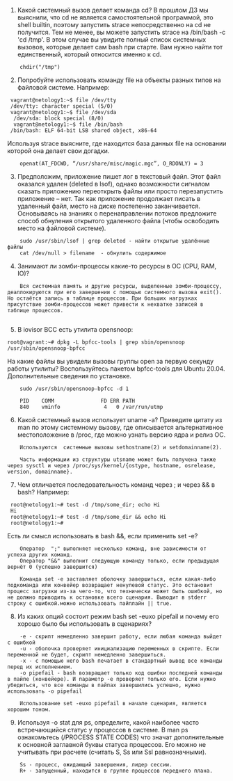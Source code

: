 1. Какой системный вызов делает команда cd? В прошлом ДЗ мы выяснили, что cd не является самостоятельной программой, это shell builtin, поэтому запустить strace непосредственно на cd не получится. Тем не менее, вы можете запустить strace на /bin/bash -c 'cd /tmp'. В этом случае вы увидите полный список системных вызовов, которые делает сам bash при старте. Вам нужно найти тот единственный, который относится именно к cd.

```
    chdir("/tmp") 
```
2. Попробуйте использовать команду file на объекты разных типов на файловой системе. Например:
```
 vagrant@netology1:~$ file /dev/tty
 /dev/tty: character special (5/0)
 vagrant@netology1:~$ file /dev/sda
  /dev/sda: block special (8/0)
  vagrant@netology1:~$ file /bin/bash
 /bin/bash: ELF 64-bit LSB shared object, x86-64
```
Используя strace выясните, где находится база данных file на основании которой она делает свои догадки.

```
    openat(AT_FDCWD, “/usr/share/misc/magic.mgc”, O_RDONLY) = 3

```

3. Предположим, приложение пишет лог в текстовый файл. Этот файл оказался удален (deleted в lsof), однако возможности сигналом сказать приложению переоткрыть файлы или просто перезапустить приложение – нет. Так как приложение продолжает писать в удаленный файл, место на диске постепенно заканчивается. Основываясь на знаниях о перенаправлении потоков предложите способ обнуления открытого удаленного файла (чтобы освободить место на файловой системе).

```
    sudo /usr/sbin/lsof | grep deleted - найти открытые удалённые файлы
    cat /dev/null > filename  - обнулить содержимое
```

4. Занимают ли зомби-процессы какие-то ресурсы в ОС (CPU, RAM, IO)?

```
    Вся системная память и другие ресурсы, выделенные зомби-процессу, деаллокируются при его завершении с помощью системного вызова exit(). Но остаётся запись в таблице процессов. При больших нагрузках присутствие зомби-процессов может привести к нехватке записей в таблице процессов.
  
```

5. В iovisor BCC есть утилита opensnoop:
 ```
 root@vagrant:~# dpkg -L bpfcc-tools | grep sbin/opensnoop
 /usr/sbin/opensnoop-bpfcc
 ```
На какие файлы вы увидели вызовы группы open за первую секунду работы утилиты? Воспользуйтесь пакетом bpfcc-tools для Ubuntu 20.04. Дополнительные сведения по установке.

```
    sudo /usr/sbin/opensnoop-bpfcc -d 1

    PID    COMM               FD ERR PATH
    840    vminfo              4   0 /var/run/utmp

```
6. Какой системный вызов использует uname -a? Приведите цитату из man по этому системному вызову, где описывается альтернативное местоположение в /proc, где можно узнать версию ядра и релиз ОС.

```
    Используются  системные вызовы sethostname(2) и setdomainname(2).

    Часть информации из структуры utsname может быть получена также через sysctl и через /proc/sys/kernel/{ostype, hostname, osrelease, version, domainname}. 
```

7. Чем отличается последовательность команд через ; и через && в bash? Например:
```
 root@netology1:~# test -d /tmp/some_dir; echo Hi
 Hi
 root@netology1:~# test -d /tmp/some_dir && echo Hi
 root@netology1:~#
```
Есть ли смысл использовать в bash &&, если применить set -e?

```
    Оператор  ";" выполняет несколько команд, вне зависимости от успеха других команд.
    Оператор "&&" выполнит следующую команду только, если предыдущая вернёт 0 (успешно завершится)

    Команда set -e заставляет оболочку завершиться, если какая-либо подкоманда или конвейер возвращает ненулевой статус. Это остановит процесс загрузки из-за чего-то, что технически может быть ошибкой, но не должно приводить к остановке всего сценария. Выводит в stderr строку с ошибкой.можно использовать пайплайн || true.

```

8. Из каких опций состоит режим bash set -euxo pipefail и почему его хорошо было бы использовать в сценариях?

```
    -e - скрипт немедленно завершит работу, если любая команда выйдет с ошибкой
    -u - оболочка проверяет инициализацию переменных в скрипте. Если переменной не будет, скрипт немедленно завершиться.
    -x - c помощью него bash печатает в стандартный вывод все команды перед их исполнением.
    -o pipefail - bash возвращает только код ошибки последней команды в пайпе (конвейере). И параметр -e проверяет только его. Если нужно убедиться, что все команды в пайпах завершились успешно, нужно использовать -o pipefail

    Использование set -euxo pipefail в начале сценария, является хорошим тоном.

```

9. Используя -o stat для ps, определите, какой наиболее часто встречающийся статус у процессов в системе. В man ps ознакомьтесь (/PROCESS STATE CODES) что значат дополнительные к основной заглавной буквы статуса процессов. Его можно не учитывать при расчете (считать S, Ss или Ssl равнозначными).
```
    Ss - процесс, ожидающий завершения, лидер сессии.
    R+ - запущенный, находится в группе процессов переднего плана.
```



